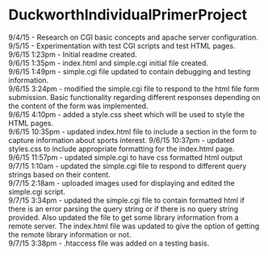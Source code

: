 # DuckworthIndividualPrimerProject  
9/4/15 - Research on CGI basic concepts and apache server configuration.  
9/5/15 - Experimentation with test CGI scripts and test HTML pages.  
9/6/15 1:23pm - Initial readme created.  
9/6/15 1:35pm - index.html and simple.cgi initial file created.  
9/6/15 1:49pm - simple.cgi file updated to contain debugging and testing information.  
9/6/15 3:24pm - modified the simple.cgi file to respond to the html file form submission. Basic functionality regarding different responses depending on the content of the form was implemented.  
9/6/15 4:10pm - added a style.css sheet which will be used to style the HTML pages.  
9/6/15 10:35pm - updated index.html file to include a section in the form to capture information about sports interest.
9/6/15 10:37pm - updated styles.css to include appropriate formatting for the index.html page.  
9/6/15 11:57pm - updated simple.cgi to have css formatted html output
9/7/15 1:10am - updated the simple.cgi file to respond to different query strings based on their content.  
9/7/15 2:18am - uploaded images used for displaying and edited the simple.cgi script.  
9/7/15 3:34pm - updated the simple.cgi file to contain formatted html if there is an error parsing the query string or if there is no query string provided. Also updated the file to get some library information from a remote server. The index.html file was updated to give the option of getting the remote library information or not.  
9/7/15 3:38pm - .htaccess file was added on a testing basis.  
